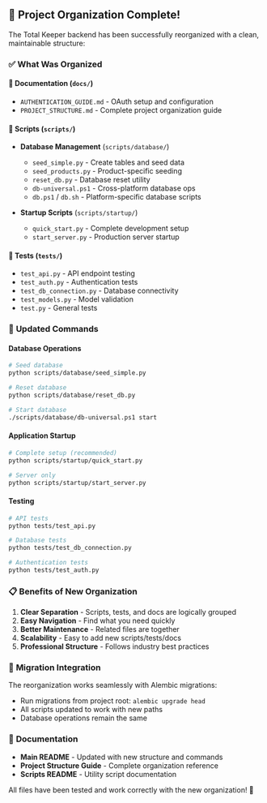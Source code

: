 ## 🎉 Project Organization Complete!

The Total Keeper backend has been successfully reorganized with a clean, maintainable structure:

### ✅ **What Was Organized**

#### 📁 **Documentation** (`docs/`)
- `AUTHENTICATION_GUIDE.md` - OAuth setup and configuration
- `PROJECT_STRUCTURE.md` - Complete project organization guide

#### 🔧 **Scripts** (`scripts/`)
- **Database Management** (`scripts/database/`)
  - `seed_simple.py` - Create tables and seed data
  - `seed_products.py` - Product-specific seeding
  - `reset_db.py` - Database reset utility
  - `db-universal.ps1` - Cross-platform database ops
  - `db.ps1` / `db.sh` - Platform-specific database scripts

- **Startup Scripts** (`scripts/startup/`)
  - `quick_start.py` - Complete development setup
  - `start_server.py` - Production server startup

#### 🧪 **Tests** (`tests/`)
- `test_api.py` - API endpoint testing
- `test_auth.py` - Authentication tests
- `test_db_connection.py` - Database connectivity
- `test_models.py` - Model validation
- `test.py` - General tests

### 🚀 **Updated Commands**

#### Database Operations
```bash
# Seed database
python scripts/database/seed_simple.py

# Reset database
python scripts/database/reset_db.py

# Start database
./scripts/database/db-universal.ps1 start
```

#### Application Startup
```bash
# Complete setup (recommended)
python scripts/startup/quick_start.py

# Server only
python scripts/startup/start_server.py
```

#### Testing
```bash
# API tests
python tests/test_api.py

# Database tests
python tests/test_db_connection.py

# Authentication tests
python tests/test_auth.py
```

### 📋 **Benefits of New Organization**

1. **Clear Separation** - Scripts, tests, and docs are logically grouped
2. **Easy Navigation** - Find what you need quickly
3. **Better Maintenance** - Related files are together
4. **Scalability** - Easy to add new scripts/tests/docs
5. **Professional Structure** - Follows industry best practices

### 🔄 **Migration Integration**

The reorganization works seamlessly with Alembic migrations:
- Run migrations from project root: `alembic upgrade head`
- All scripts updated to work with new paths
- Database operations remain the same

### 📖 **Documentation**

- **Main README** - Updated with new structure and commands
- **Project Structure Guide** - Complete organization reference
- **Scripts README** - Utility script documentation

All files have been tested and work correctly with the new organization! 🎯
